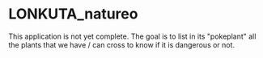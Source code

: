 # LONKUTA_natureo

This application is not yet complete. The goal is to list in its "pokeplant" all the plants that we have / can cross to know if it is dangerous or not.
